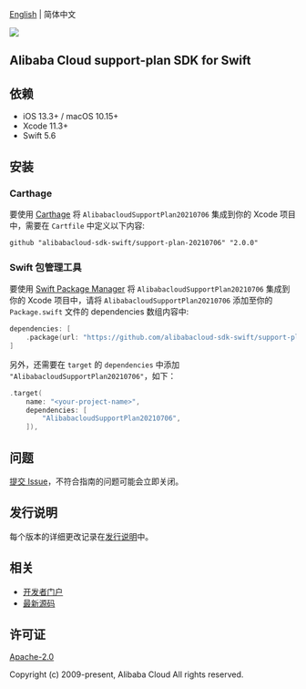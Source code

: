 [English](README.md) | 简体中文

![](https://aliyunsdk-pages.alicdn.com/icons/AlibabaCloud.svg)

## Alibaba Cloud support-plan SDK for Swift

## 依赖

- iOS 13.3+ / macOS 10.15+
- Xcode 11.3+
- Swift 5.6

## 安装

### Carthage

要使用 [Carthage](https://github.com/Carthage/Carthage) 将 `AlibabacloudSupportPlan20210706` 集成到你的 Xcode 项目中，需要在 `Cartfile` 中定义以下内容:

```ogdl
github "alibabacloud-sdk-swift/support-plan-20210706" "2.0.0"
```

### Swift 包管理工具

要使用 [Swift Package Manager](https://swift.org/package-manager/) 将 `AlibabacloudSupportPlan20210706` 集成到你的 Xcode 项目中，请将 `AlibabacloudSupportPlan20210706` 添加至你的 `Package.swift` 文件的 dependencies 数组内容中:

```swift
dependencies: [
    .package(url: "https://github.com/alibabacloud-sdk-swift/support-plan-20210706.git", from: "2.0.0")
]
```

另外，还需要在 `target` 的 `dependencies` 中添加 `"AlibabacloudSupportPlan20210706"`，如下：

```swift
.target(
    name: "<your-project-name>",
    dependencies: [
        "AlibabacloudSupportPlan20210706",
    ]),
```

## 问题

[提交 Issue](https://github.com/alibabacloud-sdk-swift/support-plan-20210706/issues/new)，不符合指南的问题可能会立即关闭。

## 发行说明

每个版本的详细更改记录在[发行说明](./ChangeLog.txt)中。

## 相关

* [开发者门户](https://next.api.aliyun.com/home)
* [最新源码](https://github.com/alibabacloud-sdk-swift/support-plan-20210706)

## 许可证

[Apache-2.0](http://www.apache.org/licenses/LICENSE-2.0)

Copyright (c) 2009-present, Alibaba Cloud All rights reserved.
